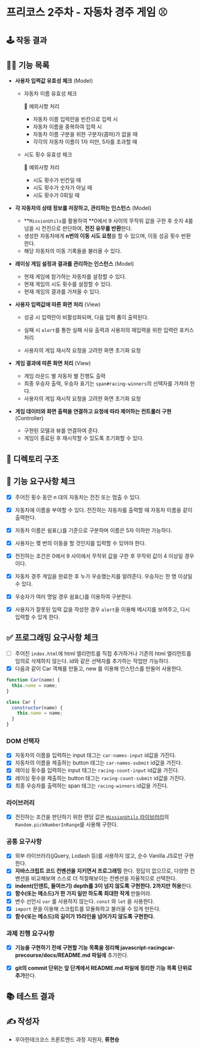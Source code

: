 # 프리코스 2주차 - 자동차 경주 게임 ⚾

## 🕹️ 작동 결과



## 💁‍♂️ 기능 목록

* **사용자 입력값 유효성 체크** (Model)

  * 자동차 이름 유효성 체크

    🎯 예외사항 처리

    * 자동차 이름 입력란을 빈칸으로 입력 시
    * 자동차 이름을 중복하여 입력 시
    * 자동차 이름 구분을 위한 구분자(콤마)가 없을 때
    * 각각의 자동차 이름이 1자 미만, 5자를 초과할 때
    
  * 시도 횟수 유효성 체크
  
    🎯 예외사항 처리
  
    * 시도 횟수가 빈칸일 때
    * 시도 횟수가 숫자가 아닐 때
    * 시도 횟수가 0회일 때
  
* **각 자동차의 상태 정보를 저장하고, 관리하는 인스턴스** (Model)

  * **`MissionUtils`를 활용하여 **0에서 9 사이의 무작위 값을 구한 후 숫자 4를 넘을 시 전진으로 판단하여, **전진 유무를 반환**한다.
  * 생성한 자동차에게 **n번의 이동 시도 요청**을 할 수 있으며, 이동 성공 횟수 반환한다.
  * 해당 자동차의 이동 기록들을 불러올 수 있다.

* **레이싱 게임 설정과 결과를 관리하는 인스턴스** (Model)

  * 현재 게임에 참가하는 자동차를 설정할 수 있다.
  * 현재 게임의 시도 횟수를 설정할 수 있다.
  * 현재 게임의 결과를 가져올 수 있다.

* **사용자 입력값에 따른 화면 처리** (View)

  * 성공 시  입력란이 비활성화되며, 다음 입력 폼이 출력된다.

  * 실패 시 `alert`를 통한 실패 사유 출력과 사용자의 재입력을 위한 입력란 포커스 처리

  * 사용자의 게임 재시작 요청을 고려한 화면 초기화 요청

* **게임 결과에 따른 화면 처리** (View)

  * 게임 라운드 별 자동차 별 진행도 출력
  * 최종 우승자 출력, 우승자 표기는 `span#racing-winners`의 선택자를 가져야 한다.
  * 사용자의 게임 재시작 요청을 고려한 화면 초기화 요청

* **게임 데이터와 화면 출력을 연결하고 요청에 따라 제어하는 컨트롤러 구현** (Controller)

  * 구현된 모델과 뷰를 연결하여 준다.
  * 게임이 종료된 후 재시작할 수 있도록 초기화할 수 있다.




## 📁 디렉토리 구조





## 🎯 기능 요구사항 체크

- [x] 주어진 횟수 동안 n 대의 자동차는 전진 또는 멈출 수 있다.
- [x] 자동차에 이름을 부여할 수 있다. 전진하는 자동차를 출력할 때 자동차 이름을 같이 출력한다.
- [x] 자동차 이름은 쉼표(,)를 기준으로 구분하며 이름은 5자 이하만 가능하다.
- [x] 사용자는 몇 번의 이동을 할 것인지를 입력할 수 있어야 한다.
- [x] 전진하는 조건은 0에서 9 사이에서 무작위 값을 구한 후 무작위 값이 4 이상일 경우이다.
- [x] 자동차 경주 게임을 완료한 후 누가 우승했는지를 알려준다. 우승자는 한 명 이상일 수 있다.
- [x] 우승자가 여러 명일 경우 쉼표(,)를 이용하여 구분한다.
- [x] 사용자가 잘못된 입력 값을 작성한 경우 `alert`을 이용해 메시지를 보여주고, 다시 입력할 수 있게 한다.



## ✅ 프로그래밍 요구사항 체크

- [ ] 주어진 `index.html`에 html 엘리먼트를 직접 추가하거나 기존의 html 엘리먼트를 임의로 삭제하지 않는다. id와 같은 선택자를 추가하는 작업만 가능하다.
- [x] 다음과 같이 Car 객체를 만들고, new 를 이용해 인스턴스를 만들어 사용한다.

```javascript
function Car(name) {
  this.name = name;
}

class Car {
  constructor(name) {
    this.name = name;
  }
}
```

### DOM 선택자

- [x] 자동차의 이름을 입력하는 input 태그는 `car-names-input` id값을 가진다.
- [x] 자동차의 이름을 제출하는 button 태그는 `car-names-submit` id값을 가진다.
- [x] 레이싱 횟수를 입력하는 input 태그는 `racing-count-input` id값을 가진다.
- [x] 레이싱 횟수을 제출하는 button 태그는 `racing-count-submit` id값을 가진다.
- [x] 최종 우승자를 출력하는 span 태그는 `racing-winners` id값을 가진다.

### 라이브러리

- [x] 전진하는 조건을 판단하기 위한 랜덤 값은 [`MissionUtils` 라이브러리](https://github.com/woowacourse-projects/javascript-mission-utils#mission-utils)의 `Random.pickNumberInRange`를 사용해 구한다.

### 공통 요구사항

- [x] 외부 라이브러리(jQuery, Lodash 등)를 사용하지 않고, 순수 Vanilla JS로만 구현한다.
- [x] **자바스크립트 코드 컨벤션을 지키면서 프로그래밍** 한다. 정답이 없으므로, 다양한 컨벤션을 비교해보며 스스로 더 적절해보이는 컨벤션을 자율적으로 선택한다.
- [x] **indent(인덴트, 들여쓰기) depth를 3이 넘지 않도록 구현한다. 2까지만 허용**한다.
- [x] **함수(또는 메소드)가 한 가지 일만 하도록 최대한 작게** 만들어라.
- [x] 변수 선언시 `var` 를 사용하지 않는다. `const` 와 `let` 을 사용한다.
- [x] `import` 문을 이용해 스크립트를 모듈화하고 불러올 수 있게 만든다.
- [x] **함수(또는 메소드)의 길이가 15라인을 넘어가지 않도록 구현한다.**

### 과제 진행 요구사항

- [x] **기능을 구현하기 전에 구현할 기능 목록을 정리해 javascript-racingcar-precourse/docs/README.md 파일에** 추가한다.
- [x] **git의 commit 단위는 앞 단계에서 README.md 파일에 정리한 기능 목록 단위로 추가**한다.



## 📚 테스트 결과





## ✍️ 작성자

* 우아한테크코스 프론트엔드 과정 지원자, **류현승**

